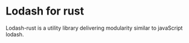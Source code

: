# Lodash for rust


Lodash-rust is a utility library delivering modularity similar to javaScript lodash.